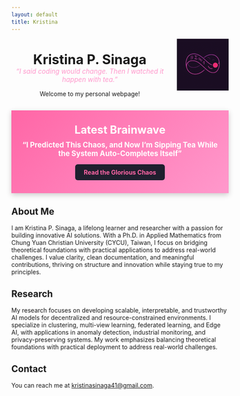```yaml
---
layout: default
title: Kristina
---
```

<img src="/assets/images/mobius_banner.png" alt="Mobius Banner" style="width: 120px; float: right; margin-left: 20px;" />
<h1 style="text-align: center; font-size: 2.2em; margin-bottom: 0;">Kristina P. Sinaga</h1>
<p style="text-align: center; font-style: italic; font-size: 1.1em; color: #ff99cc; margin-top: 0;">“I said coding would change. Then I watched it happen with tea.”</p>
<p style="text-align: center;">Welcome to my personal webpage!</p>

<!-- Featured blog post banner here (optional) -->

<div style="background: linear-gradient(135deg, #ff66a6, #ff99cc); color: white; padding: 30px 20px; text-align: center; font-family: 'Inter', sans-serif; box-shadow: 0 4px 12px rgba(0, 0, 0, 0.2); margin: 30px 0;">
  <h2 style="margin: 0 0 10px 0; font-size: 1.8em;">Latest Brainwave</h2>
  <p style="font-size: 1.2em; margin: 0 0 15px 0;">
    <strong>“I Predicted This Chaos, and Now I’m Sipping Tea While the System Auto-Completes Itself”</strong>
  </p>
  <a href="./clown-network/chronicles/2025-4-29-copilot-chaos.html" style="display: inline-block; background: #1f1f2e; color: #ff66a6; padding: 10px 20px; border-radius: 6px; text-decoration: none; font-weight: bold; transition: background 0.3s ease;" onmouseover="this.style.background='#333'" onmouseout="this.style.background='#1f1f2e'">
    Read the Glorious Chaos
  </a>
</div>


About Me
--------

I am Kristina P. Sinaga, a lifelong learner and researcher with a passion for building innovative AI solutions. With a Ph.D. in Applied Mathematics from Chung Yuan Christian University (CYCU), Taiwan, I focus on bridging theoretical foundations with practical applications to address real-world challenges. I value clarity, clean documentation, and meaningful contributions, thriving on structure and innovation while staying true to my principles.

Research
--------

My research focuses on developing scalable, interpretable, and trustworthy AI models for decentralized and resource-constrained environments. I specialize in clustering, multi-view learning, federated learning, and Edge AI, with applications in anomaly detection, industrial monitoring, and privacy-preserving systems. My work emphasizes balancing theoretical foundations with practical deployment to address real-world challenges.

Contact
-------

You can reach me at kristinasinaga41@gmail.com.


